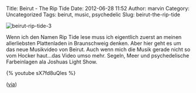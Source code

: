 Title: Beirut - The Rip Tide
Date: 2012-06-28 11:52
Author: marvin
Category: Uncategorized
Tags: beirut, music, psychedelic
Slug: beirut-the-rip-tide

![beirut-rip-tide-3]({static}/images/beirut-rip-tide-3.jpg)

Wenn ich den Namen Rip Tide lese muss ich eigentlich zuerst an meinen
allerliebsten Plattenladen in Braunschweig denken. Aber hier geht es um
das neue Musikvideo von Beirut. Auch wenn mich die Musik gerade nicht so
vom Hocker haut...das Video umso mehr. Segeln, Meer und psychedelische
Farbeinlagen ala Joshuas Light Show.

{% youtube sX7fd8uQles   %}

([via](http://www.thefoxisblack.com/2012/06/27/beiruts-newest-video-for-the-rip-tide-takes-us-on-an-inky-voyage-across-the-sea/))


